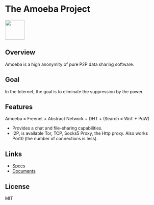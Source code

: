 # The Amoeba Project

<img src="https://github.com/Alliance-Network/Specs/raw/master/icons/Amoeba.png" width="64">

## Overview

Amoeba is a high anonymity of pure P2P data sharing software.

## Goal

In the Internet, the goal is to eliminate the suppression by the power.

## Features

Amoeba = Freenet + Abstract Network + DHT + (Search = WoT + PoW)

 * Provides a chat and file-sharing capabilities.
 * I2P, is available Tor, TCP, Socks5 Proxy, the Http proxy. Also works Port0 (the number of connections is less).

## Links
 
 * [Specs](https://github.com/Alliance-Network/Specs/tree/master/Amoeba)
 * [Documents](http://alliance-network.github.io/docs/Amoeba/index.en)

## License

MIT